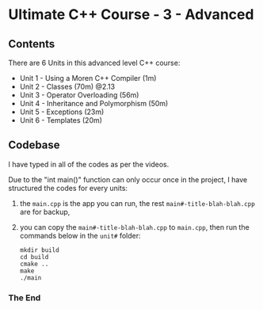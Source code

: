 # Ultimate C++ Course - 3 - Advanced


## Contents

There are 6 Units in this advanced level C++ course:

- Unit 1 - Using a Moren C++ Compiler (1m)
- Unit 2 - Classes (70m)
  @2.13
- Unit 3 - Operator Overloading (56m)
- Unit 4 - Inheritance and Polymorphism (50m)
- Unit 5 - Exceptions (23m)
- Unit 6 - Templates (20m)


## Codebase

I have typed in all of the codes as per the videos.

Due to the "int main()" function can only occur once in the project, I have structured the codes for every units:

1. the `main.cpp` is the app you can run, the rest `main#-title-blah-blah.cpp` are for backup, 

2. you can copy the `main#-title-blah-blah.cpp` to `main.cpp`, then run the commands below in the `unit#` folder:

   ```
   mkdir build
   cd build
   cmake ..
   make
   ./main
   ```


### The End

